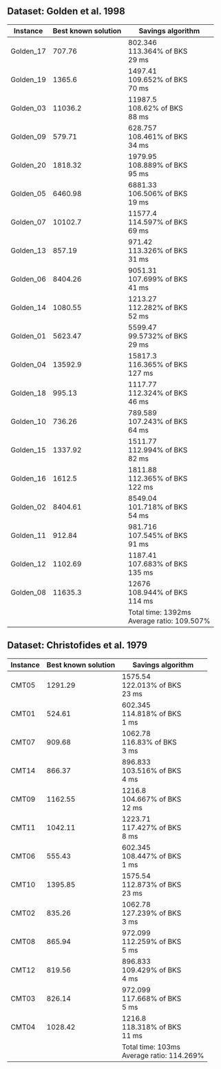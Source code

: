 ## Dataset: Golden et al. 1998
| Instance | Best known solution | Savings algorithm |
| --- | --- | --- |
| Golden_17 | 707.76 | 802.346 <br> 113.364% of BKS <br> 29 ms |
| Golden_19 | 1365.6 | 1497.41 <br> 109.652% of BKS <br> 70 ms |
| Golden_03 | 11036.2 | 11987.5 <br> 108.62% of BKS <br> 88 ms |
| Golden_09 | 579.71 | 628.757 <br> 108.461% of BKS <br> 34 ms |
| Golden_20 | 1818.32 | 1979.95 <br> 108.889% of BKS <br> 95 ms |
| Golden_05 | 6460.98 | 6881.33 <br> 106.506% of BKS <br> 19 ms |
| Golden_07 | 10102.7 | 11577.4 <br> 114.597% of BKS <br> 69 ms |
| Golden_13 | 857.19 | 971.42 <br> 113.326% of BKS <br> 31 ms |
| Golden_06 | 8404.26 | 9051.31 <br> 107.699% of BKS <br> 41 ms |
| Golden_14 | 1080.55 | 1213.27 <br> 112.282% of BKS <br> 52 ms |
| Golden_01 | 5623.47 | 5599.47 <br> 99.5732% of BKS <br> 29 ms |
| Golden_04 | 13592.9 | 15817.3 <br> 116.365% of BKS <br> 127 ms |
| Golden_18 | 995.13 | 1117.77 <br> 112.324% of BKS <br> 46 ms |
| Golden_10 | 736.26 | 789.589 <br> 107.243% of BKS <br> 64 ms |
| Golden_15 | 1337.92 | 1511.77 <br> 112.994% of BKS <br> 82 ms |
| Golden_16 | 1612.5 | 1811.88 <br> 112.365% of BKS <br> 122 ms |
| Golden_02 | 8404.61 | 8549.04 <br> 101.718% of BKS <br> 54 ms |
| Golden_11 | 912.84 | 981.716 <br> 107.545% of BKS <br> 91 ms |
| Golden_12 | 1102.69 | 1187.41 <br> 107.683% of BKS <br> 135 ms |
| Golden_08 | 11635.3 | 12676 <br> 108.944% of BKS <br> 114 ms |
|  |  | Total time: 1392ms <br> Average ratio: 109.507% |
## Dataset: Christofides et al. 1979
| Instance | Best known solution | Savings algorithm |
| --- | --- | --- |
| CMT05 | 1291.29 | 1575.54 <br> 122.013% of BKS <br> 23 ms |
| CMT01 | 524.61 | 602.345 <br> 114.818% of BKS <br> 1 ms |
| CMT07 | 909.68 | 1062.78 <br> 116.83% of BKS <br> 3 ms |
| CMT14 | 866.37 | 896.833 <br> 103.516% of BKS <br> 4 ms |
| CMT09 | 1162.55 | 1216.8 <br> 104.667% of BKS <br> 12 ms |
| CMT11 | 1042.11 | 1223.71 <br> 117.427% of BKS <br> 8 ms |
| CMT06 | 555.43 | 602.345 <br> 108.447% of BKS <br> 1 ms |
| CMT10 | 1395.85 | 1575.54 <br> 112.873% of BKS <br> 23 ms |
| CMT02 | 835.26 | 1062.78 <br> 127.239% of BKS <br> 3 ms |
| CMT08 | 865.94 | 972.099 <br> 112.259% of BKS <br> 5 ms |
| CMT12 | 819.56 | 896.833 <br> 109.429% of BKS <br> 4 ms |
| CMT03 | 826.14 | 972.099 <br> 117.668% of BKS <br> 5 ms |
| CMT04 | 1028.42 | 1216.8 <br> 118.318% of BKS <br> 11 ms |
|  |  | Total time: 103ms <br> Average ratio: 114.269% |
